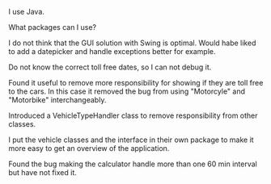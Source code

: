 I use Java.

What packages can I use?

I do not think that the GUI solution with Swing is optimal. Would habe liked to add a datepicker and handle exceptions better for example.

Do not know the correct toll free dates, so I can not debug it.

Found it useful to remove more responsibility for showing if they are toll free to the cars. In this case it removed the bug from using "Motorcyle" and "Motorbike" interchangeably.

Introduced a VehicleTypeHandler class to remove responsibility from other classes.

I put the vehicle classes and the interface in their own package to make it more easy to get an overview of the application. 

Found the bug making the calculator handle more than one 60 min interval but have not fixed it.